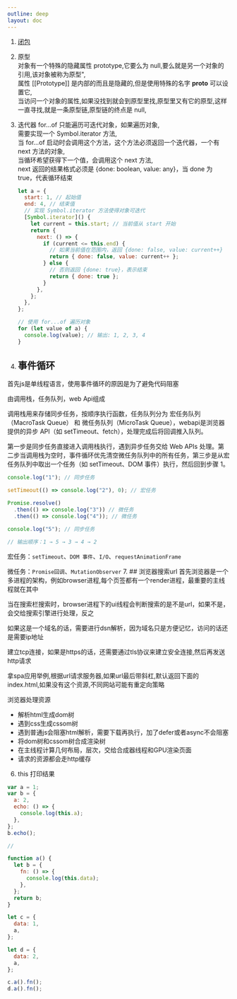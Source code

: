 ```yaml
---
outline: deep
layout: doc
---
```


1. [闭包](closure)
2. 原型  
   对象有一个特殊的隐藏属性 prototype,它要么为 null,要么就是另一个对象的引用,该对象被称为原型",  
   属性 [[Prototype]] 是内部的而且是隐藏的,但是使用特殊的名字 **proto** 可以设置它,  
   当访问一个对象的属性,如果没找到就会到原型里找,原型里又有它的原型,这样一直寻找,就是一条原型链,原型链的终点是 null,
3. 迭代器
   for...of 只能遍历可迭代对象，如果遍历对象,  
   需要实现一个 Symbol.iterator 方法,  
   当 for...of 启动时会调用这个方法，这个方法必须返回一个迭代器，一个有 next 方法的对象,  
   当循环希望获得下一个值，会调用这个 next 方法,  
   next 返回的结果格式必须是 {done: boolean, value: any}，当 done 为 true，代表循环结束

   ```js
   let a = {
     start: 1, // 起始值
     end: 4, // 结束值
     // 实现 Symbol.iterator 方法使得对象可迭代
     [Symbol.iterator]() {
       let current = this.start; // 当前值从 start 开始
       return {
         next: () => {
           if (current <= this.end) {
             // 如果当前值在范围内，返回 {done: false, value: current++}
             return { done: false, value: current++ };
           } else {
             // 否则返回 {done: true}，表示结束
             return { done: true };
           }
         },
       };
     },
   };

   // 使用 for...of 遍历对象
   for (let value of a) {
     console.log(value); // 输出: 1, 2, 3, 4
   }
   ```
4. ## 事件循环
首先js是单线程语言，使用事件循环的原因是为了避免代码阻塞

由调用栈，任务队列，web Api组成

调用栈用来存储同步任务，按顺序执行函数，任务队列分为 宏任务队列（MacroTask Queue） 和 微任务队列（MicroTask Queue），webapi是浏览器提供的异步 API（如 setTimeout、fetch），处理完成后将回调推入队列。

第一步是同步任务直接进入调用栈执行，遇到异步任务交给 Web APIs 处理。第二步当调用栈为空时，事件循环优先清空微任务队列中的所有任务，第三步是从宏任务队列中取出一个任务（如 setTimeout、DOM 事件）执行，然后回到步骤 1。
```js
console.log("1"); // 同步任务

setTimeout(() => console.log("2"), 0); // 宏任务

Promise.resolve()
  .then(() => console.log("3")) // 微任务
  .then(() => console.log("4")); // 微任务

console.log("5"); // 同步任务

// 输出顺序：1 → 5 → 3 → 4 → 2
```
宏任务：`setTimeout`、`DOM 事件`、`I/O`、`requestAnimationFrame`

微任务：`Promise回调`、`MutationObserver`
7. ## 浏览器搜索url
首先浏览器是一个多进程的架构，例如browser进程,每个页签都有一个render进程，最重要的主线程就在其中

当在搜索栏搜索时，browser进程下的ui线程会判断搜索的是不是url，如果不是，会交给搜索引擎进行处理，反之

如果这是一个域名的话，需要进行dsn解析，因为域名只是方便记忆，访问的话还是需要ip地址

建立tcp连接，如果是https的话，还需要通过tls协议来建立安全连接,然后再发送http请求

拿spa应用举例,根据url请求服务器,如果url最后带斜杠,默认返回下面的index.html,如果没有这个资源,不同网站可能有重定向策略


浏览器处理资源
* 解析html生成dom树
* 遇到css生成cssom树
* 遇到普通js会阻塞html解析，需要下载再执行，加了defer或者async不会阻塞
* 将dom树和cssom树合成渲染树
* 在主线程计算几何布局，层次，交给合成器线程和GPU渲染页面
* 请求的资源都会走http缓存

6. this 打印结果

```js
var a = 1;
var b = {
  a: 2,
  echo: () => {
    console.log(this.a);
  },
};
b.echo();

//

function a() {
  let b = {
    fn: () => {
      console.log(this.data);
    },
  };
  return b;
}

let c = {
  data: 1,
  a,
};

let d = {
  data: 2,
  a,
};

c.a().fn();
d.a().fn();
```
